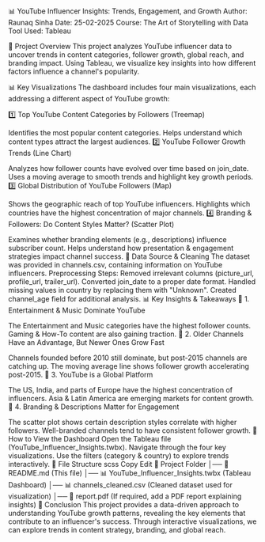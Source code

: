 📊 YouTube Influencer Insights: Trends, Engagement, and Growth
Author: Raunaq Sinha
Date: 25-02-2025
Course: The Art of Storytelling with Data
Tool Used: Tableau

📌 Project Overview
This project analyzes YouTube influencer data to uncover trends in content categories, follower growth, global reach, and branding impact. Using Tableau, we visualize key insights into how different factors influence a channel's popularity.

📊 Key Visualizations
The dashboard includes four main visualizations, each addressing a different aspect of YouTube growth:

1️⃣ Top YouTube Content Categories by Followers (Treemap)

Identifies the most popular content categories.
Helps understand which content types attract the largest audiences.
2️⃣ YouTube Follower Growth Trends (Line Chart)

Analyzes how follower counts have evolved over time based on join_date.
Uses a moving average to smooth trends and highlight key growth periods.
3️⃣ Global Distribution of YouTube Followers (Map)

Shows the geographic reach of top YouTube influencers.
Highlights which countries have the highest concentration of major channels.
4️⃣ Branding & Followers: Do Content Styles Matter? (Scatter Plot)

Examines whether branding elements (e.g., descriptions) influence subscriber count.
Helps understand how presentation & engagement strategies impact channel success.
📌 Data Source & Cleaning
The dataset was provided in channels.csv, containing information on YouTube influencers.
Preprocessing Steps:
Removed irrelevant columns (picture_url, profile_url, trailer_url).
Converted join_date to a proper date format.
Handled missing values in country by replacing them with "Unknown".
Created channel_age field for additional analysis.
📊 Key Insights & Takeaways
📌 1. Entertainment & Music Dominate YouTube

The Entertainment and Music categories have the highest follower counts.
Gaming & How-To content are also gaining traction.
📌 2. Older Channels Have an Advantage, But Newer Ones Grow Fast

Channels founded before 2010 still dominate, but post-2015 channels are catching up.
The moving average line shows follower growth accelerating post-2015.
📌 3. YouTube is a Global Platform

The US, India, and parts of Europe have the highest concentration of influencers.
Asia & Latin America are emerging markets for content growth.
📌 4. Branding & Descriptions Matter for Engagement

The scatter plot shows certain description styles correlate with higher followers.
Well-branded channels tend to have consistent follower growth.
📌 How to View the Dashboard
Open the Tableau file (YouTube_Influencer_Insights.twbx).
Navigate through the four key visualizations.
Use the filters (category & country) to explore trends interactively.
📌 File Structure
scss
Copy
Edit
📁 Project Folder
│── 📜 README.md  (This file)
│── 📊 YouTube_Influencer_Insights.twbx  (Tableau Dashboard)
│── 📊 channels_cleaned.csv  (Cleaned dataset used for visualization)
│── 📜 report.pdf  (If required, add a PDF report explaining insights)
📌 Conclusion
This project provides a data-driven approach to understanding YouTube growth patterns, revealing the key elements that contribute to an influencer's success. Through interactive visualizations, we can explore trends in content strategy, branding, and global reach.
